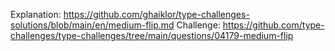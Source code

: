 Explanation: https://github.com/ghaiklor/type-challenges-solutions/blob/main/en/medium-flip.md
Challenge: https://github.com/type-challenges/type-challenges/tree/main/questions/04179-medium-flip